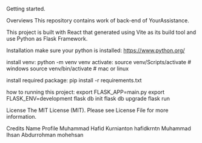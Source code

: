 Getting started.

Overviews
This repository contains work of back-end of YourAssistance.

This project is built with React that generated using Vite as its build tool and use Python as Flask Framework.

Installation
make sure your python is installed: https://www.python.org/

install venv:
python -m venv venv
activate: 
source venv/Scripts/activate # windows
source venv/bin/activate # mac or linux

install required package: 
pip install -r requirements.txt

how to running this project:
export FLASK_APP=main.py
export FLASK_ENV=development
flask db init
flask db upgrade
flask run

License
The MIT License (MIT). Please see License File for more information.

Credits
Name	Profile
Muhammad Hafid Kurnianton	hafidkrntn
Muhammad Ihsan Abdurrohman	mohehsan
